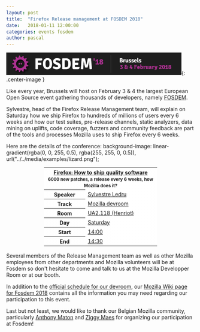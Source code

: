 ```yaml
---
layout: post
title:  "Firefox Release management at FOSDEM 2018"
date:   2018-01-11 12:00:00
categories: events fosdem
author: pascal
---
```

![Fosdem logo](/images/posts/fosdem/fosdem2018banner.png "Fosdem logo"){: .center-image }

Like every year, Brussels will host on February 3 & 4 the largest European Open Source event gathering thousands of developers, namely [FOSDEM](https://fosdem.org/2018/).

Sylvestre, head of the Firefox Release Management team, will explain on Saturday how we ship Firefox to hundreds of millions of users every 6 weeks and how our test suites, pre-release channels, static analyzers, data mining on uplifts, code coverage, fuzzers and community feedback are part of the tools and processes Mozilla uses to ship Firefox every 6 weeks.

Here are the details of the conference:
background-image: linear-gradient(rgba(0, 0, 255, 0.5), rgba(255, 255, 0, 0.5)),
                  url("../../media/examples/lizard.png");



<table style="width: 60%; margin: auto; background-repeat: no-repeat; background-position: cover;background-image: linear-gradient(rgba(255, 255, 255, 0.9), rgba(255, 255, 255, 0.9)), url('/images/logos/firefox-logo.svg');">
	<tr>
		<th colspan="2"><a href="https://fosdem.org/2018/schedule/event/mozilla_how_ship_quality_software/">
			Firefox: How to ship quality software</a><br><small style="font-size: smaller">6000 new patches, a release every 6 weeks, how Mozilla does it?</small>
		</th>
	</tr>
	<tr>
		<th>Speaker</th>
		<td><a href="https://mozillians.org/fr/u/sylvestre/">Sylvestre Ledru</a></td>
	</tr>	<tr>
		<th>Track</th>
		<td><a href="https://fosdem.org/2018/schedule/track/mozilla/">Mozilla devroom</a></td>
	</tr>
	<tr>
		<th>Room</th>
		<td><a href="https://fosdem.org/2018/schedule/room/ua2118_henriot/">UA2.118 (Henriot)</a></td>
	</tr>
	<tr>
		<th>Day</th>
		<td><a href="https://fosdem.org/2018/schedule/day/saturday/">Saturday</a></td>
	</tr>
	<tr>
		<th>Start</th>
		<td><a href="https://fosdem.org/2018/schedule/day/saturday/#1400">14:00</a></td>
	</tr>
	<tr>
		<th>End</th>
		<td><a href="https://fosdem.org/2018/schedule/day/saturday/#1430">14:30</a></td>
	</tr>
</table>
<br>
Several members of the Release Management team as well as other Mozilla employees from other departments and Mozilla volunteers will be at Fosdem so don't hesitate to come and talk to us at the Mozilla Developper Room or at our booth.

In addition to the [official schedule for our devroom](https://fosdem.org/2018/schedule/track/mozilla/), our [Mozilla Wiki page for Fosdem 2018](https://wiki.mozilla.org/Fosdem:2018) contains all the information you may need regarding our participation to this event.

Last but not least, we would like to thank our Belgian Mozilla community, particularly [Anthony Maton](https://mozillians.org/fr/u/anthony/) and [Ziggy Maes](https://mozillians.org/fr/u/ZiggyMaes/) for organizing our participation at Fosdem!
